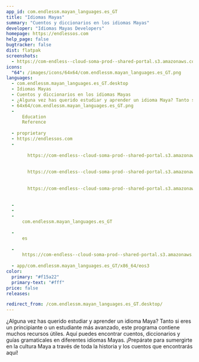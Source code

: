 ```yaml
---
app_id: com.endlessm.mayan_languages.es_GT
title: "Idiomas Mayas"
summary: "Cuentos y diccionarios en los idiomas Mayas"
developer: "Idiomas Mayas Developers"
homepage: https://endlessos.com
help_page: false
bugtracker: false
dist: flatpak
screenshots:
  - https://com-endless--cloud-soma-prod--shared-portal.s3.amazonaws.com/apps.351.screenshots.cfdd38b2-3b46-4a22-8125-b47e9b82ebe3_202001162159522626.png
icons:
  "64": /images/icons/64x64/com.endlessm.mayan_languages.es_GT.png
languages:
  - com.endlessm.mayan_languages.es_GT.desktop
  - Idiomas Mayas
  - Cuentos y diccionarios en los idiomas Mayas
  - ¿Alguna vez has querido estudiar y aprender un idioma Maya? Tanto si eres un principiante o un estudiante más avanzado, este programa contiene muchos recursos útiles. Aquí puedes encontrar cuentos, diccionarios y guías gramaticales en diferentes idiomas Mayas. ¡Prepárate para sumergirte en la cultura Maya a través de toda la historia y los cuentos que encontrarás aquí!
  - 64x64/com.endlessm.mayan_languages.es_GT.png
  - 
      Education
      Reference
    
  - proprietary
  - https://endlessos.com
  - 
      
        https://com-endless--cloud-soma-prod--shared-portal.s3.amazonaws.com/apps.351.screenshots.cfdd38b2-3b46-4a22-8125-b47e9b82ebe3_202001162159522626.png
      
      
        https://com-endless--cloud-soma-prod--shared-portal.s3.amazonaws.com/apps.351.screenshots.17441db9-ea1d-4baa-9e82-83ffae1c7a23_202001162159522626.png
      
      
        https://com-endless--cloud-soma-prod--shared-portal.s3.amazonaws.com/apps.351.screenshots.1328cebf-cbb6-4467-b7b0-786bc6878b82_202001162159522626.png
      
    
  - 
  - 
  - 
      com.endlessm.mayan_languages.es_GT
    
  - 
      es
    
  - 
      https://com-endless--cloud-soma-prod--shared-portal.s3.amazonaws.com/app.2004.appCenterThumbnail.006d1711-59e5-4533-a242-3ddf444563ad_202001162159431313.jpg
    
  - app/com.endlessm.mayan_languages.es_GT/x86_64/eos3
color:
  primary: "#f15a22"
  primary-text: "#fff"
price: false
releases:

redirect_from: /com.endlessm.mayan_languages.es_GT.desktop/
---
```


<p>¿Alguna vez has querido estudiar y aprender un idioma Maya? Tanto si eres un principiante o un estudiante más avanzado, este programa contiene muchos recursos útiles. Aquí puedes encontrar cuentos, diccionarios y guías gramaticales en diferentes idiomas Mayas. ¡Prepárate para sumergirte en la cultura Maya a través de toda la historia y los cuentos que encontrarás aquí!</p>